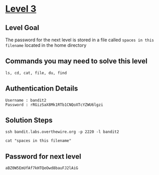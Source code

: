 # [Level 3](https://overthewire.org/wargames/bandit/bandit3.html)

## Level Goal

The password for the next level is stored in a file called `spaces in this filename` located in the home directory

## Commands you may need to solve this level

    ls, cd, cat, file, du, find

## Authentication Details

    Username : bandit2
    Password : rRGizSaX8Mk1RTb1CNQoXTcYZWU6lgzi

## Solution Steps

``` 
ssh bandit.labs.overthewire.org -p 2220 -l bandit2

cat "spaces in this filename"
```

## Password for next level

    aBZ0W5EmUfAf7kHTQeOwd8bauFJ2lAiG
